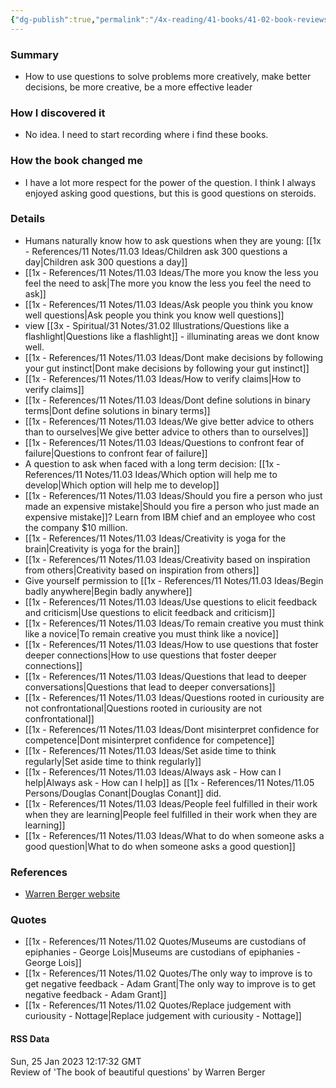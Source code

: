 ```yaml
---
{"dg-publish":true,"permalink":"/4x-reading/41-books/41-02-book-reviews/the-book-of-beautiful-questions-warren-berger/","title":"The book of Beautiful Questions - Warren Berger","noteIcon":""}
---
```



### Summary
- How to use questions to solve problems more creatively, make better decisions, be more creative, be  a more effective leader

### How I discovered it
- No idea. I need to start recording where i find these books.

### How the book changed me
- I have a lot more respect for the power of the question. I think I always enjoyed asking good questions, but this is good questions on steroids.

### Details
- Humans naturally know how to ask questions when they are young: [[1x - References/11 Notes/11.03 Ideas/Children ask 300 questions a day\|Children ask 300 questions a day]]
- [[1x - References/11 Notes/11.03 Ideas/The more you know the less you feel the need to ask\|The more you know the less you feel the need to ask]]
- [[1x - References/11 Notes/11.03 Ideas/Ask people you think you know well questions\|Ask people you think you know well questions]]
- view [[3x - Spiritual/31 Notes/31.02 Illustrations/Questions like a flashlight\|Questions like a flashlight]] - illuminating areas we dont know well.
- [[1x - References/11 Notes/11.03 Ideas/Dont make decisions by following your gut instinct\|Dont make decisions by following your gut instinct]]
- [[1x - References/11 Notes/11.03 Ideas/How to verify claims\|How to verify claims]]
- [[1x - References/11 Notes/11.03 Ideas/Dont define solutions in binary terms\|Dont define solutions in binary terms]]
- [[1x - References/11 Notes/11.03 Ideas/We give better advice to others than to ourselves\|We give better advice to others than to ourselves]]
- [[1x - References/11 Notes/11.03 Ideas/Questions to confront fear of failure\|Questions to confront fear of failure]]
- A question to ask when faced with a long term decision: [[1x - References/11 Notes/11.03 Ideas/Which option will help me to develop\|Which option will help me to develop]]
- [[1x - References/11 Notes/11.03 Ideas/Should you fire a person who just made an expensive mistake\|Should you fire a person who just made an expensive mistake]]? Learn from IBM chief and an employee who cost the company $10 million.
- [[1x - References/11 Notes/11.03 Ideas/Creativity is yoga for the brain\|Creativity is yoga for the brain]]
- [[1x - References/11 Notes/11.03 Ideas/Creativity based on inspiration from others\|Creativity based on inspiration from others]]
- Give yourself permission to [[1x - References/11 Notes/11.03 Ideas/Begin badly anywhere\|Begin badly anywhere]]
- [[1x - References/11 Notes/11.03 Ideas/Use questions to elicit feedback and criticism\|Use questions to elicit feedback and criticism]]
- [[1x - References/11 Notes/11.03 Ideas/To remain creative you must think like a novice\|To remain creative you must think like a novice]]
- [[1x - References/11 Notes/11.03 Ideas/How to use questions that foster deeper connections\|How to use questions that foster deeper connections]]
- [[1x - References/11 Notes/11.03 Ideas/Questions that lead to deeper conversations\|Questions that lead to deeper conversations]]
- [[1x - References/11 Notes/11.03 Ideas/Questions rooted in curiousity are not confrontational\|Questions rooted in curiousity are not confrontational]]
- [[1x - References/11 Notes/11.03 Ideas/Dont misinterpret confidence for competence\|Dont misinterpret confidence for competence]]
- [[1x - References/11 Notes/11.03 Ideas/Set aside time to think regularly\|Set aside time to think regularly]]
- [[1x - References/11 Notes/11.03 Ideas/Always ask - How can I help\|Always ask - How can I help]] as [[1x - References/11 Notes/11.05 Persons/Douglas Conant\|Douglas Conant]] did.
- [[1x - References/11 Notes/11.03 Ideas/People feel fulfilled in their work when they are learning\|People feel fulfilled in their work when they are learning]]
- [[1x - References/11 Notes/11.03 Ideas/What to do when someone asks a good question\|What to do when someone asks a good question]]

### References
- [Warren Berger website](https://warrenberger.com/the-book-of-beautiful-questions/)

### Quotes
- [[1x - References/11 Notes/11.02 Quotes/Museums are custodians of epiphanies - George Lois\|Museums are custodians of epiphanies - George Lois]]
- [[1x - References/11 Notes/11.02 Quotes/The only way to improve is to get negative feedback - Adam Grant\|The only way to improve is to get negative feedback - Adam Grant]]
- [[1x - References/11 Notes/11.02 Quotes/Replace judgement with curiousity - Nottage\|Replace judgement with curiousity - Nottage]]

#### RSS Data
<div class='date'>Sun, 25 Jan 2023 12:17:32 GMT</div>
<div class='description'> Review of 'The book of beautiful questions' by Warren Berger </div>
